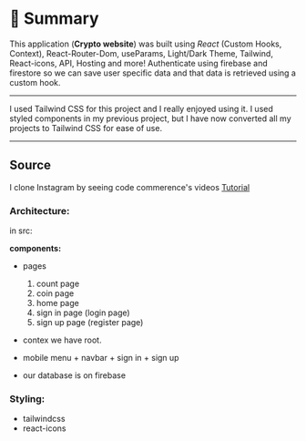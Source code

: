 # 📣 **Summary**

This application (**Crypto website**) was built using _React_ (Custom Hooks, Context), React-Router-Dom, useParams, Light/Dark Theme, Tailwind, React-icons, API, Hosting and more! Authenticate using firebase and firestore so we can save user specific data and that data is retrieved using a custom hook.

---

I used Tailwind CSS for this project and I really enjoyed using it. I used styled components in my previous project, but I have now converted all my projects to Tailwind CSS for ease of use.

---

## Source

I clone Instagram by seeing code commerence's videos [Tutorial](https://www.youtube.com/watch?v=AcYhi08e404&list=PLaPfwr_iF3CZ-WHJQFeHD0aZaJJDg-M7K&index=27)

### Architecture:

in src:

**components:**

- pages

  1. count page
  1. coin page
  1. home page
  1. sign in page (login page)
  1. sign up page (register page)

- contex we have root.

- mobile menu + navbar + sign in + sign up

- our database is on firebase

### **Styling:**

- tailwindcss
- react-icons
